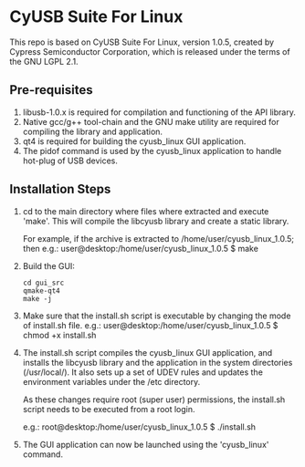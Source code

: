 # CyUSB Suite For Linux

This repo is based on CyUSB Suite For Linux, version 1.0.5, created by
Cypress Semiconductor Corporation, which is released under the terms
of the GNU LGPL 2.1.

## Pre-requisites
 1. libusb-1.0.x is required for compilation and functioning of the API
    library.
 2. Native gcc/g++ tool-chain and the GNU make utility are required for
    compiling the library and application.
 2. qt4 is required for building the cyusb_linux GUI application.
 3. The pidof command is used by the cyusb_linux application to handle
    hot-plug of USB devices.

## Installation Steps

 1. cd to the main directory where files where extracted and execute 'make'.
    This will compile the libcyusb library and create a static library.

    For example, if the archive is extracted to /home/user/cyusb_linux_1.0.5; then
    e.g.: user@desktop:/home/user/cyusb_linux_1.0.5 $ make
    
 2. Build the GUI:

        cd gui_src
        qmake-qt4
        make -j

 2. Make sure that the install.sh script is executable by changing the mode
    of install.sh file.
    e.g.: user@desktop:/home/user/cyusb_linux_1.0.5 $ chmod +x install.sh

 3. The install.sh script compiles the cyusb_linux GUI application, and installs
    the libcyusb library and the application in the system directories (/usr/local/).
    It also sets up a set of UDEV rules and updates the environment variables under
    the /etc directory.

    As these changes require root (super user) permissions, the install.sh script
    needs to be executed from a root login.

    e.g.: root@desktop:/home/user/cyusb_linux_1.0.5 $ ./install.sh

 4. The GUI application can now be launched using the 'cyusb_linux' command.
